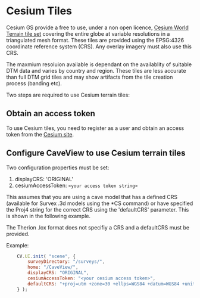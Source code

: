 # Cesium Tiles

Cesium GS provide a free to use, under a non open licence, [Cesium World Terrain tile set](https://cesium.com/content/#cesium-world-terrain) covering the entire globe at variable resolutions in a triangulated mesh format. These tiles are provided using the EPSG:4326 coordinate reference system (CRS). Any overlay imagery must also use this CRS.

The maxmium resoluion available is dependant on the availablity of suitable DTM data and varies by country and region. These tiles are less accurate than full DTM grid tiles and may show artifacts from the tile creation process (banding etc).

Two steps are required to use Cesium terrain tiles:

## Obtain an access token

To use Cesium tiles, you need to register as a user and obtain an access token from the [Cesium site](https://cesium.com).

## Configure CaveView to use Cesium terrain tiles

Two configuration properties must be set:

1. displayCRS: 'ORIGINAL'
2. cesiumAccessToken: `<your access token string>`

This assumes that you are using a cave model that has a defined CRS (available for Survex .3d models using the *CS command) or have specified the Proj4 string for the correct CRS using the 'defaultCRS' parameter. This is shown in the following example.

The Therion .lox format does not specifiy a CRS and a defaultCRS must be provided.

Example:

```javascript
	CV.UI.init( "scene", {
		surveyDirectory: "/surveys/",
		home: "/CaveView/",
		displayCRS: "ORIGINAL",
		cesiumAccessToken: "<your cesium access token>",
		defaultCRS: "+proj=utm +zone=30 +ellps=WGS84 +datum=WGS84 +units=m +no_defs"
	} );
```